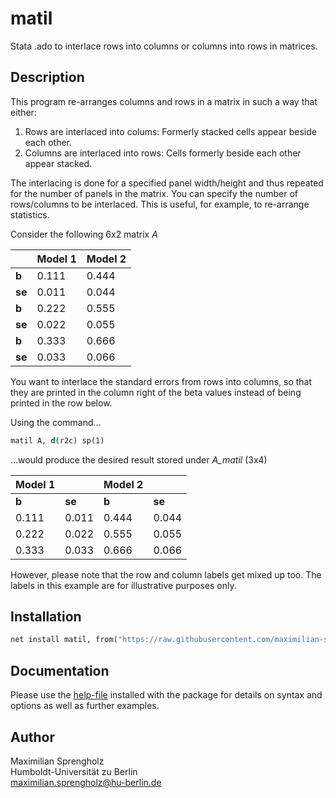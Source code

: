# matil
Stata .ado to interlace rows into columns or columns into rows in matrices.

## Description
This program re-arranges columns and rows in a matrix in such a way that either:
1. Rows are interlaced into colums: Formerly stacked cells appear beside each other.
2. Columns are interlaced into rows: Cells formerly beside each other appear stacked.

The interlacing is done for a specified panel width/height and thus repeated for the number of panels in the matrix. You can specify the number of rows/columns to be interlaced. This is useful, for example, to re-arrange statistics.

Consider the following 6x2 matrix _A_

|     | Model 1 | Model 2 |
| --- | ------- | ------- |
| __b__   | 0.111   | 0.444   |
| __se__  | 0.011   | 0.044   |
| __b__   | 0.222   | 0.555   |
| __se__  | 0.022   | 0.055   |
| __b__   | 0.333   | 0.666   |
| __se__  | 0.033   | 0.066   |

You want to interlace the standard errors from rows into columns, so that they are printed in the column
right of the beta values instead of being printed in the row below.

Using the command...

```Stata
matil A, d(r2c) sp(1)
```
...would produce the desired result stored under _A\_matil_ (3x4)

| Model 1 |        | Model 2 |        |
| ------- | ------ | ------- | ------ |
| __b__   | __se__ | __b__   | __se__ |
| 0.111   | 0.011  | 0.444   | 0.044  |
| 0.222   | 0.022  | 0.555   | 0.055  |
| 0.333   | 0.033  | 0.666   | 0.066  |

However, please note that the row and column labels get mixed up too. The labels in this example are for illustrative purposes only.

## Installation
```Stata
net install matil, from("https://raw.githubusercontent.com/maximilian-sprengholz/matil/master/pkg/")
```

## Documentation
Please use the [help-file](pkg/matil.sthlp) installed with the package for details on syntax and options as well as further examples.

## Author
Maximilian Sprengholz<br />
Humboldt-Universität zu Berlin<br />
[maximilian.sprengholz@hu-berlin.de](mailto:maximilian.sprengholz@hu-berlin.de)
